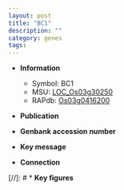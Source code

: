 ```yaml
---
layout: post
title: "BC1"
description: ""
category: genes
tags: 
---
```


* **Information**  
    + Symbol: BC1  
    + MSU: [LOC_Os03g30250](http://rice.uga.edu/cgi-bin/ORF_infopage.cgi?orf=LOC_Os03g30250)  
    + RAPdb: [Os03g0416200](http://rapdb.dna.affrc.go.jp/viewer/gbrowse_details/irgsp1?name=Os03g0416200)  

* **Publication**  

* **Genbank accession number**  

* **Key message**  

* **Connection**  

[//]: # * **Key figures**  


